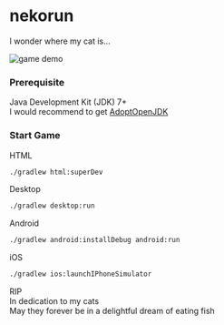 # nekorun

I wonder where my cat is...

![game demo](demo.gif)

### Prerequisite

Java Development Kit (JDK) 7+</br>
I would recommend to get [AdoptOpenJDK](https://adoptopenjdk.net)

### Start Game

HTML
```bash
./gradlew html:superDev
```
Desktop
```bash
./gradlew desktop:run

```
Android
```bash
./gradlew android:installDebug android:run
```
iOS
```bash
./gradlew ios:launchIPhoneSimulator
```
RIP </br>
In dedication to my cats </br>
May they forever be in a delightful dream of eating fish